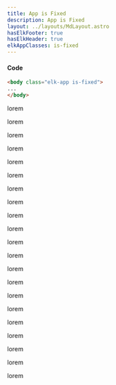 ```yaml
---
title: App is Fixed
description: App is Fixed
layout: ../layouts/MdLayout.astro
hasElkFooter: true
hasElkHeader: true
elkAppClasses: is-fixed
---
```

<h4>Code</h4>

```html
<body class="elk-app is-fixed">
...
</body>
```

lorem

lorem

lorem

lorem

lorem

lorem

lorem

lorem

lorem

lorem

lorem

lorem

lorem

lorem

lorem

lorem

lorem

lorem

lorem

lorem

lorem

<script>
    console.log('app-is-fixed');
</script>